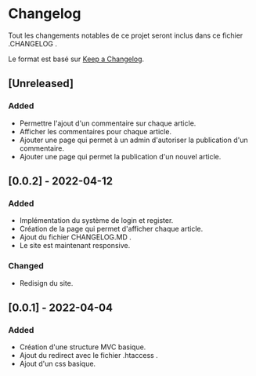 # Changelog
Tout les changements notables de ce projet seront inclus dans ce fichier .CHANGELOG .

Le format est basé sur [Keep a Changelog](https://keepachangelog.com/en/1.0.0/).

## [Unreleased]
### Added
- Permettre l'ajout d'un commentaire sur chaque article.
- Afficher les commentaires pour chaque article.
- Ajouter une page qui permet à un admin d'autoriser la publication d'un commentaire.
- Ajouter une page qui permet la publication d'un nouvel article.

## [0.0.2] - 2022-04-12
### Added
- Implémentation du système de login et register.
- Création de la page qui permet d'afficher chaque article.
- Ajout du fichier CHANGELOG.MD .
- Le site est maintenant responsive.

### Changed
- Redisign du site.

## [0.0.1] - 2022-04-04
### Added
- Création d'une structure MVC basique.
- Ajout du redirect avec le fichier .htaccess .
- Ajout d'un css basique.